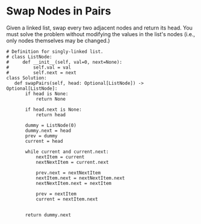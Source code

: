 # Swap Nodes in Pairs

Given a linked list, swap every two adjacent nodes and return its head. You must solve the problem without modifying the values in the list's nodes (i.e., only nodes themselves may be changed.)

 ```
 # Definition for singly-linked list.
# class ListNode:
#     def __init__(self, val=0, next=None):
#         self.val = val
#         self.next = next
class Solution:
    def swapPairs(self, head: Optional[ListNode]) -> Optional[ListNode]:
        if head is None:
            return None
        
        if head.next is None:
            return head
        
        dummy = ListNode(0)
        dummy.next = head
        prev = dummy
        current = head
        
        while current and current.next:
            nextItem = current
            nextNextItem = current.next
            
            prev.next = nextNextItem
            nextItem.next = nextNextItem.next
            nextNextItem.next = nextItem
            
            prev = nextItem
            current = nextItem.next
           
           
        return dummy.next
            
                
                
        
```

